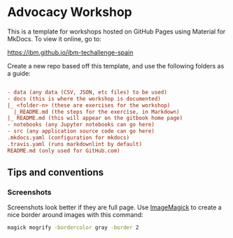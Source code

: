 # Advocacy Workshop

This is a template for workshops hosted on GitHub Pages using Material for MkDocs. To view it online, go to:

<https://ibm.github.io/ibm-techallenge-spain>

Create a new repo based off this template, and use the following folders as a guide:

```ini

- data (any data (CSV, JSON, etc files) to be used)
- docs (this is where the workshop is documented)
|_ <folder-n> (these are exercises for the workshop)
  |_README.md (the steps for the exercise, in Markdown)
|_ README.md (this will appear on the gitbook home page)
- notebooks (any Jupyter notebooks can go here)
- src (any application source code can go here)
.mkdocs.yaml (configuration for mkdocs)
.travis.yaml (runs markdownlint by default)
README.md (only used for GitHub.com)
```

## Tips and conventions

### Screenshots

Screenshots look better if they are full page.
Use [ImageMagick](https://imagemagick.org) to create a nice border around images with this command:

```bash
magick mogrify -bordercolor gray -border 2
```
